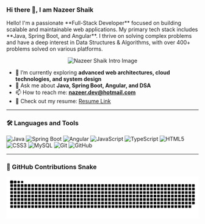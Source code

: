 ### Hi there 👋, I am Nazeer Shaik

<p align="left"> 
Hello! I'm a passionate **Full-Stack Developer** focused on building scalable and maintainable web applications. My primary tech stack includes **Java, Spring Boot, and Angular**. I thrive on solving complex problems and have a deep interest in Data Structures & Algorithms, with over 400+ problems solved on various platforms.
</p>

<p align="center">
  <img src="https://github.com/user-attachments/assets/ce351142-6e5e-455f-83a7-dca949378d47" alt="Nazeer Shaik Intro Image" width="400"/>
</p>

- 🌱 I’m currently exploring **advanced web architectures, cloud technologies, and system design**  
- 💬 Ask me about **Java, Spring Boot, Angular, and DSA**  
- 📫 How to reach me: **nazeer.dev@hotmail.com**  
- 📄 Check out my resume: [Resume Link](https://portfolio-ten-sand-j2awp3i6nd.vercel.app/nazeer_resume.pdf)

---

### 🛠 Languages and Tools

<p align="left">
  <img src="https://img.shields.io/badge/Java-ED8B00?style=for-the-badge&logo=openjdk&logoColor=white" alt="Java"/>
  <img src="https://img.shields.io/badge/Spring-6DB33F?style=for-the-badge&logo=spring&logoColor=white" alt="Spring Boot"/>
  <img src="https://img.shields.io/badge/Angular-DD0031?style=for-the-badge&logo=angular&logoColor=white" alt="Angular"/>
  <img src="https://img.shields.io/badge/JavaScript-F7DF1E?style=for-the-badge&logo=javascript&logoColor=black" alt="JavaScript"/>
  <img src="https://img.shields.io/badge/TypeScript-3178C6?style=for-the-badge&logo=typescript&logoColor=white" alt="TypeScript"/>
  <img src="https://img.shields.io/badge/HTML5-E34F26?style=for-the-badge&logo=html5&logoColor=white" alt="HTML5"/>
  <img src="https://img.shields.io/badge/CSS3-1572B6?style=for-the-badge&logo=css3&logoColor=white" alt="CSS3"/>
  <img src="https://img.shields.io/badge/MySQL-4479A1?style=for-the-badge&logo=mysql&logoColor=white" alt="MySQL"/>
  <img src="https://img.shields.io/badge/Git-F05032?style=for-the-badge&logo=git&logoColor=white" alt="Git"/>
  <img src="https://img.shields.io/badge/GitHub-181717?style=for-the-badge&logo=github&logoColor=white" alt="GitHub"/>
</p>

---

### 🐍 GitHub Contributions Snake

<p align="center">
  <picture>
    <source media="(prefers-color-scheme: dark)" srcset="https://raw.githubusercontent.com/Indiana-S-coder/Indiana-S-coder/output/github-contribution-grid-snake-dark.svg">
    <source media="(prefers-color-scheme: light)" srcset="https://raw.githubusercontent.com/Indiana-S-coder/Indiana-S-coder/output/github-contribution-grid-snake.svg">
    <img alt="GitHub Contribution Snake" src="https://raw.githubusercontent.com/adorabled4/adorabled4/output/github-contribution-grid-snake.svg">
  </picture>
</p>
